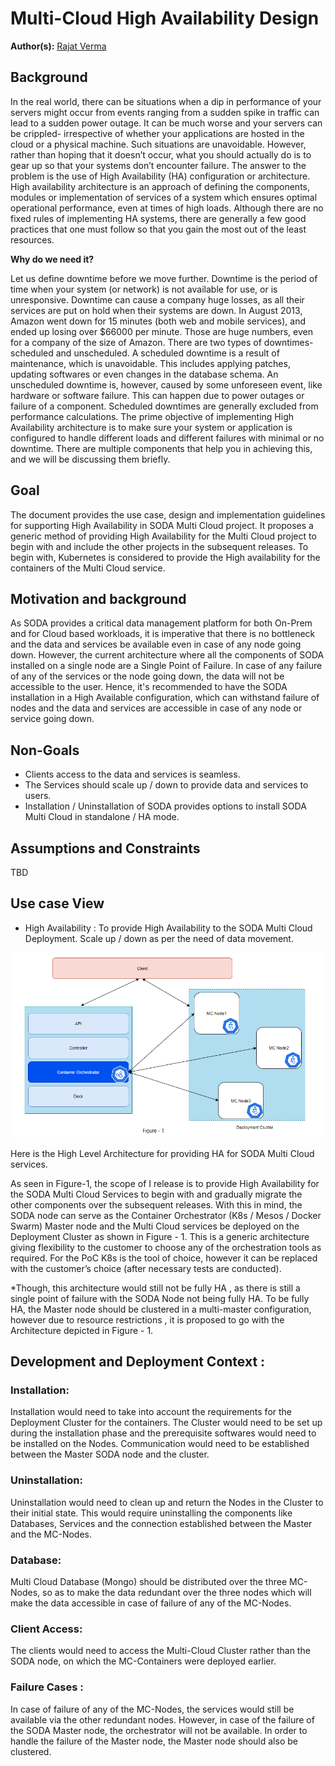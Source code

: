 # Multi-Cloud High Availability Design

**Author(s):** [Rajat Verma](https://github.com/rajat-soda)
## Background
In the real world, there can be situations when a dip in performance of your servers might occur from events ranging from a sudden spike in traffic can lead to a sudden power outage. It can be much worse and your servers can be crippled- irrespective of whether your applications are hosted in the cloud or a physical machine. Such situations are unavoidable. However, rather than hoping that it doesn’t occur, what you should actually do is to gear up so that your systems don’t encounter failure.
The answer to the problem is the use of High Availability (HA) configuration or architecture. High availability architecture is an approach of defining the components, modules or implementation of services of a system which ensures optimal operational performance, even at times of high loads. Although there are no fixed rules of implementing HA systems, there are generally a few good practices that one must follow so that you gain the most out of the least resources.

**Why do we need it?**

Let us define downtime before we move further. Downtime is the period of time when your system (or network) is not available for use, or is unresponsive. Downtime can cause a company huge losses, as all their services are put on hold when their systems are down. In August 2013, Amazon went down for 15 minutes (both web and mobile services), and ended up losing over $66000 per minute. Those are huge numbers, even for a company of the size of Amazon.
There are two types of downtimes- scheduled and unscheduled. A scheduled downtime is a result of maintenance, which is unavoidable. This includes applying patches, updating softwares or even changes in the database schema. An unscheduled downtime is, however, caused by some unforeseen event, like hardware or software failure. This can happen due to power outages or failure of a component. Scheduled downtimes are generally excluded from performance calculations.
The prime objective of implementing High Availability architecture is to make sure your system or application is configured to handle different loads and different failures with minimal or no downtime. There are multiple components that help you in achieving this, and we will be discussing them briefly.

## Goal
The document provides the use case, design and implementation guidelines for supporting High Availability in SODA Multi Cloud project. It proposes a generic method of providing High Availability for the Multi Cloud project to begin with and include the other projects in the subsequent releases. To begin with, Kubernetes is considered to provide the High availability for the containers of the Multi Cloud service. 


## Motivation and background
As SODA provides a critical data management platform for both On-Prem and for Cloud based workloads, it is imperative that there is no bottleneck and the data and services be available even in case of any node going down. However, the current  architecture where all the components of SODA installed on a single node are a Single Point of Failure. In case of any failure of any of the services or the node going down, the data will not be accessible to the user. Hence, it's recommended to have the SODA installation in a High Available configuration, which can withstand failure of nodes and the data and services are accessible in case of any node or service going down. 

## Non-Goals
 - Clients access to the data and services is seamless. 
 - The Services should scale up / down to provide data and services to users.
 - Installation / Uninstallation of SODA provides options to install SODA Multi Cloud in standalone / HA mode. 


## Assumptions and Constraints
TBD

## Use case View
- High Availability : To provide High Availability to the SODA Multi Cloud Deployment.
Scale up / down as per the need of data movement. 



![Multi Cloud HA Design](resources/multicloud_ha.PNG)
                        

Here is the High Level Architecture for providing HA for SODA Multi Cloud services.  


As seen in Figure-1, the scope of I release is to provide  High Availability for the SODA Multi Cloud Services to begin with and gradually migrate the other components over the subsequent releases. 
With this in mind, the SODA node can serve as the  Container Orchestrator (K8s / Mesos / Docker Swarm) Master node and the Multi Cloud services be deployed on the Deployment Cluster as shown in Figure - 1.
This is a generic architecture giving flexibility to the customer to choose any of the orchestration tools as required. For the PoC K8s is the tool of choice, however it can be replaced with the customer’s choice (after necessary tests are conducted). 

*Though, this architecture would still not be fully HA , as there is still a single point of failure with the SODA Node not being fully HA. 
To be fully HA, the  Master node should be clustered in a multi-master configuration, however due to resource restrictions , it is proposed to go with the Architecture depicted in Figure - 1. 

## Development and Deployment Context : 

### Installation:
  Installation would need to take into account the requirements for the Deployment Cluster for the containers. The Cluster would need to be set up during the installation phase and the prerequisite softwares would need to be installed on the Nodes. Communication would need to be established between the Master SODA node and the cluster. 

### Uninstallation:
 Uninstallation would need to clean up and return the Nodes in the Cluster to their initial state. This would require uninstalling the components like Databases, Services and the connection established between the Master and the MC-Nodes. 

### Database: 
Multi Cloud Database (Mongo) should be distributed over the three MC-Nodes, so as to make the data redundant over the three nodes which will make the data accessible in case of failure of any of the MC-Nodes. 

### Client Access:
 The clients would need to access the Multi-Cloud Cluster rather than the SODA node, on which the MC-Containers were deployed earlier. 

### Failure Cases :
 In case of failure of any of the MC-Nodes, the services would still be available via the other redundant nodes. However, in case of the failure of the SODA Master node, the orchestrator will not be available. 
 In order to handle the failure of the Master node, the Master node should also be clustered.
